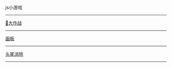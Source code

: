 js小游戏
<br>
<hr>
<a href="http://602966610.github.io/JavaScript-Study/canvas1.html">🐷大作战</a>
<hr>
<a href="http://602966610.github.io/JavaScript-Study/huaban.html">画板</a>
<hr>
<a href="http://602966610.github.io/JavaScript-Study/头尾消除/canvasGame.html">头尾消除</a>
<hr>
